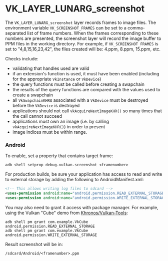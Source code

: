 # VK\_LAYER\_LUNARG\_screenshot
The `VK_LAYER_LUNARG_screenshot` layer records frames to image files. The environment variable `VK_SCREENSHOT_FRAMES` can be set to a comma-separated list of frame numbers. When the frames corresponding to these numbers are presented, the screenshot layer will record the image buffer to PPM files in the working directory. For example, if `VK_SCREENSHOT_FRAMES` is set to "4,8,15,16,23,42", the files created will be: 4.ppm, 8.ppm, 15.ppm, etc.

Checks include:
 - validating that handles used are valid
 - if an extension's function is used, it must have been enabled (including for the appropriate `VkInstance` or `VkDevice`)
 - the query functions must be called before creating a swapchain
 - the results of the query functions are compared with the values used to create a swapchain
 - all `VkSwapchainKHR`s associated with a `VkDevice` must be destroyed before the `VkDevice` is destroyed
 - applications should not call `vkAcquireNextImageKHR()` so many times that the call cannot succeed
 - applications must own an image (i.e. by calling `vkAcquireNextImageKHR()`) in order to present
 - image indices must be within range.

### Android

To enable, set a property that contains target frame:

```
adb shell setprop debug.vulkan.screenshot <framenumber>
```

For production builds, be sure your application has access to read and write to external storage by adding the following to AndroidManifest.xml:

```xml
<!-- This allows writing log files to sdcard -->
<uses-permission android:name="android.permission.READ_EXTERNAL_STORAGE"/>
<uses-permission android:name="android.permission.WRITE_EXTERNAL_STORAGE"/>
```

You may also need to grant it access with package manager.  For example, using the
Vulkan "Cube" demo from [Khronos/Vulkan-Tools](https://github.com/KhronosGroup/Vulkan-Tools):

```
adb shell pm grant com.example.VkCube android.permission.READ_EXTERNAL_STORAGE
adb shell pm grant com.example.VkCube android.permission.WRITE_EXTERNAL_STORAGE
```

Result screenshot will be in:

```
/sdcard/Android/<framenumber>.ppm
```

